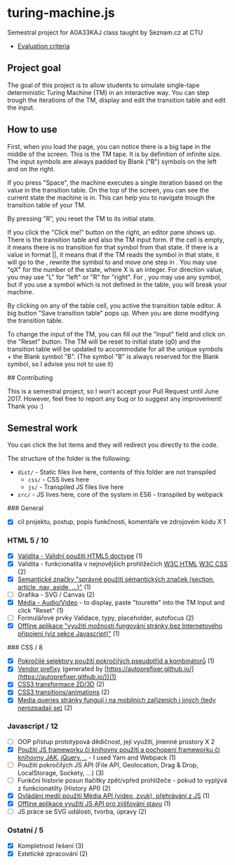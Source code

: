 # turing-machine.js
Semestral project for A0A33KAJ class taught by Seznam.cz at CTU

- [Evaluation criteria](https://docs.google.com/spreadsheets/d/18rSiofsqOHGTXj_Zbs1s-rtB2URXG4iUmxn_5JtwWDY/edit#gid=0)

## Project goal

The goal of this project is to allow students to simulate single-tape deterministic
Turing Machine (TM) in an interactive way. You can step trough the iterations
of the TM, display and edit the transition table and edit the input.

## How to use

First, when you load the page, you can notice there is a big tape in the middle
of the screen. This is the TM tape. It is by definition of infinite size.
The input symbols are always padded by Blank ("B") symbols on the left and on
the right.

If you press "Space", the machine executes a single iteration based on
the value in the transition table. On the top of the screen, you can see
the current state the machine is in. This can help you to navigate trough
the transition table of your TM.

By pressing "R", you reset the TM to its initial state.

If you click the "Click me!" button on the right, an editor pane shows up.
There is the transition table and also the TM input form. If the cell is empty,
it means there is no transition for that symbol from that state. If there is
a value in format <next state>|<rewrite>|<direction>, it means that if the TM
reads the symbol in that state, it will go to the <next state>, rewrite the symbol
to <rewrite> and move one step in <direction>. You may use "qX" for the number of
the state, where X is an integer. For direction value, you may use "L" for "left"
or "R" for "right". For <rewrite>, you may use any symbol, but if you use a symbol
which is not defined in the table, you will break your machine.

By clicking on any of the table cell, you active the transition table editor.
A big button "Save transition table" pops up. When you are done modifying the
transition table.

To change the input of the TM, you can fill out the "Input" field and click
on the "Reset" button. The TM will be reset to initial state (q0) and the
transition table will be updated to accommodate for all the unique symbols +
the Blank symbol "B". (The symbol "B" is always reserved for the Blank symbol,
so I advise you not to use it)

## Contributing

This is a semestral project, so I won't accept your Pull Request until June 2017.
However, feel free to report any bug or to suggest any improvement! Thank you :)

## Semestral work

You can click the list items and they will redirect you directly to the code.

The structure of the folder is the following:
- `dist/` - Static files live here, contents of this folder are not transpiled
  - `css/` - CSS lives here
  - `js/` - Transpiled JS files live here
- `src/` - JS lives here, core of the system in ES6 - transpiled by webpack

### General
- [x] cíl projektu, postup, popis funkčnosti, komentáře ve zdrojovém kódu		X	1

### HTML 5 / 10
- [x] [Validita -	Validní použití HTML5 doctype](https://github.com/klimesf/turing-machine-js/blob/master/dist/index.html#L1) (1)
- [x] Validita - funkcionalita v nejnovějších prohlížečích [W3C HTML](https://validator.w3.org/nu/?doc=https%3A%2F%2Fklimesf.github.io%2Fturing-machine-simulator%2F) [W3C CSS](https://jigsaw.w3.org/css-validator/validator?uri=https%3A%2F%2Fklimesf.github.io%2Fturing-machine-simulator%2Fcss%2Fstyle.css&profile=css3&usermedium=all&warning=1&vextwarning=&lang=en) (2)
- [x] [Semantické značky	"správné použití sémantických značek (section, article, nav, aside, ...)"]((https://github.com/klimesf/turing-machine-js/blob/master/dist/index.html#L11)) (1)
- [ ] Grafika - SVG / Canvas (2)
- [x] [Média - Audio/Video](https://github.com/klimesf/turing-machine-js/blob/master/src/main.js#L262) - to display, paste "tourette" into the TM Input and click "Reset" (1)
- [ ] Formulářové prvky	Validace, typy, placeholder, autofocus (2)
- [x] [Offline aplikace	"využití možnosti fungování stránky bez Internetového připojení (viz sekce Javascript)"](https://github.com/klimesf/turing-machine-js/blob/master/dist/index.html#L2) (1)

### CSS / 8
- [x] [Pokročilé selektory	použití pokročilých pseudotříd a kombinátorů](https://github.com/klimesf/turing-machine-js/blob/master/dist/css/style.css#L49) (1)
- [x] [Vendor prefixy](https://github.com/klimesf/turing-machine-js/blob/master/dist/css/style.css#L22) (generated by [https://autoprefixer.github.io/](https://autoprefixer.github.io/))(1)
- [x] [CSS3 transformace 2D/3D](https://github.com/klimesf/turing-machine-js/blob/master/dist/css/style.css#L28) (2)
- [x] [CSS3 transitions/animations](https://github.com/klimesf/turing-machine-js/blob/master/dist/css/style.css#L29) (2)
- [x] [Media queries	stránky fungují i na mobilních zařízeních i jiných (tedy nerozpadají se)](https://github.com/klimesf/turing-machine-js/blob/master/dist/css/style.css#L111) (2)

### Javascript / 12
- [ ] OOP přístup	prototypová dědičnost, její využití, jmenné prostory		X	2
- [x] [Použití JS frameworku či knihovny	použití a pochopení frameworku či knihovny JAK, jQuery, ..](https://github.com/klimesf/turing-machine-js/blob/master/webpack.config.js) - I used Yarn and Webpack (1)
- [ ] Použití pokročilých JS API (File API, Geolocation, Drag & Drop, LocalStorage, Sockety, ...) (3)
- [ ] Funkční historie	posun tlačítky zpět/vpřed prohlížeče - pokud to vyplývá z funkcionatilty (History API) (2)
- [x] [Ovládání medií	použití Média API (video, zvuk), přehrávání z JS](https://github.com/klimesf/turing-machine-js/blob/master/src/main.js#L136) (1)
- [x] [Offline aplikace	využití JS API pro zjišťování stavu](https://github.com/klimesf/turing-machine-js/blob/master/src/main.js#L385) (1)
- [ ] JS práce se SVG	události, tvorba, úpravy (2)

### Ostatní / 5
- [x] Kompletnost řešení (3)
- [x] Estetické zpracování (2)
